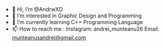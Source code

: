 - 👋 Hi, I’m @AndrwXD
- 👀 I’m interested in Graphic Design and Programming
- 🌱 I’m currently learning C++ Programming Language
- 📫 How to reach me : Instagram: andrei_munteanu26
                        Email: munteanusandrei@gmail.com
